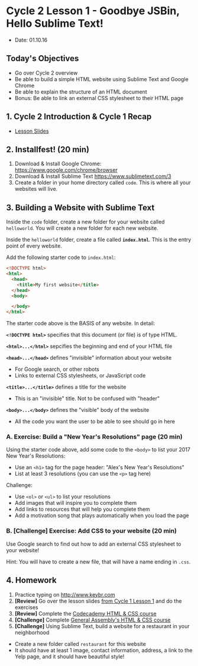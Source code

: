 # Cycle 2 Lesson 1 -  Goodbye JSBin, Hello Sublime Text!

* Date: 01.10.16

## Today's Objectives

* Go over Cycle 2 overview
* Be able to build a simple HTML website using Sublime Text and Google Chrome
* Be able to explain the structure of an HTML document
* Bonus: Be able to link an external CSS stylesheet to their HTML page

## 1. Cycle 2 Introduction & Cycle 1 Recap

* [Lesson Slides](https://docs.google.com/presentation/d/1KpuVIGbZNV00xryrRZgN95w9dOH98UHHnXavGCiloxE/edit?usp=sharing)

## 2. Installfest! (20 min)

1. Download & Install Google Chrome: https://www.google.com/chrome/browser
2. Download & Install Sublime Text https://www.sublimetext.com/3
3. Create a folder in your home directory called `code`. This is where all your websites will live.

## 3. Building a Website with Sublime Text

Inside the `code` folder, create a new folder for your website called `helloworld`. You will create a new folder for each new website.

Inside the `helloworld` folder, create a file called **`index.html`**. This is the entry point of every website.

Add the following starter code to `index.html`:

```html
<!DOCTYPE html>
<html>
  <head>
    <title>My first website</title>
  </head>
  <body>

  </body>
</html>
```

The starter code above is the BASIS of any website. In detail:

**`<!DOCTYPE html>`** specifies that this document (or file) is of type HTML.

**`<html>...</html>`** sepcifies the beginning and end of your HTML file

**`<head>...</head>`** defines "invisible" information about your website
* For Google search, or other robots
* Links to external CSS stylesheets, or JavaScript code

**`<title>...</title>`** defines a title for the website
* This is an "invisible" title. Not to be confused with "header"

**`<body>...</body>`** defines the "visible" body of the website
* All the code you want the user to be able to see should go in here

### A. Exercise: Build a "New Year's Resolutions" page (20 min)

Using the starter code above, add some code to the `<body>` to list your 2017 New Year's Resolutions:
* Use an `<h1>` tag for the page header: "Alex's New Year's Resolutions"
* List at least 3 resolutions (you can use the `<p>` tag here)

Challenge:
* Use `<ol>` or `<ul>` to list your resolutions
* Add images that will inspire you to complete them
* Add links to resources that will help you complete them
* Add a motivation song that plays automatically when you load the page

### B. [Challenge] Exercise: Add CSS to your website (20 min)

Use Google search to find out how to add an external CSS stylesheet to your website!

Hint: You will have to create a new file, that will have a name ending in `.css`.

## 4. Homework

1. Practice typing on http://www.keybr.com
2. **[Review]** Go over the lesson slides [from Cycle 1 Lesson 1](https://github.com/noidontdig/fortune/blob/master/notes/lesson-1_10-11-16.md) and do the exercises
3. **[Review]** Complete the [Codecademy HTML & CSS course](https://www.codecademy.com/learn/web)
4. **[Challenge]** Complete [General Assembly's HTML & CSS course](https://dash.generalassemb.ly/)
5. **[Challenge]** Using Sublime Text, build a website for a restaurant in your neighborhood
  * Create a new folder called `restaurant` for this website
  * It should have at least 1 image, contact information, address, a link to the Yelp page, and it should have beautiful style!
